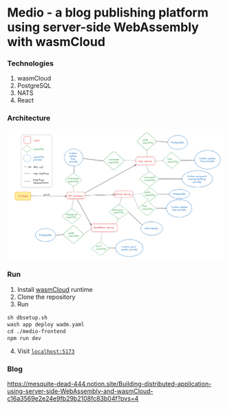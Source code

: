 # Medio - a blog publishing platform using server-side WebAssembly with wasmCloud

### Technologies
1. wasmCloud
2. PostgreSQL
3. NATS
4. React

### Architecture
![Architecture](./diagram.png)

### Run
1. Install [wasmCloud](https://wasmcloud.com/docs/installation) runtime
2. Clone the repository
3. Run 
```
sh dbsetup.sh
wash app deploy wadm.yaml
cd ./medio-frontend
npm run dev
```
4. Visit [`localhost:5173`](http://localhost:5173)

### Blog
https://mesquite-dead-444.notion.site/Building-distributed-application-using-server-side-WebAssembly-and-wasmCloud-c16a3569e2e24e9fb29b2108fc83b04f?pvs=4

